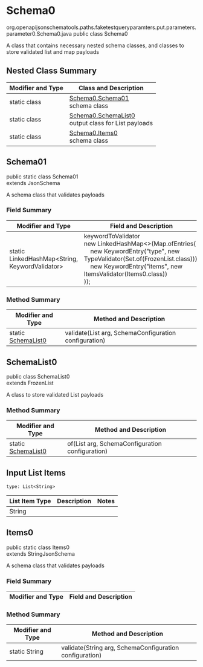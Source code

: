 # Schema0
org.openapijsonschematools.paths.faketestqueryparamters.put.parameters.parameter0.Schema0.java
public class Schema0

A class that contains necessary nested schema classes, and classes to store validated list and map payloads

## Nested Class Summary
| Modifier and Type | Class and Description |
| ----------------- | ---------------------- |
| static class | [Schema0.Schema01](#schema01)<br> schema class |
| static class | [Schema0.SchemaList0](#schemalist0)<br> output class for List payloads |
| static class | [Schema0.Items0](#items0)<br> schema class |

## Schema01
public static class Schema01<br>
extends JsonSchema

A schema class that validates payloads
### Field Summary
| Modifier and Type | Field and Description |
| ----------------- | ---------------------- |
| static LinkedHashMap<String, KeywordValidator> |keywordToValidator<br/>new LinkedHashMap<>(Map.ofEntries(<br/>&nbsp;&nbsp;&nbsp;&nbsp;new KeywordEntry("type", new TypeValidator(Set.of(FrozenList.class))),<br>&nbsp;&nbsp;&nbsp;&nbsp;new KeywordEntry("items", new ItemsValidator(Items0.class))<br>)); |

### Method Summary
| Modifier and Type | Method and Description |
| ----------------- | ---------------------- |
| static [SchemaList0](#schemalist0) | validate(List<String> arg, SchemaConfiguration configuration) |

## SchemaList0
public class SchemaList0<br>
extends FrozenList<String>

A class to store validated List payloads

### Method Summary
| Modifier and Type | Method and Description |
| ----------------- | ---------------------- |
| static [SchemaList0](#schemalist0) | of(List<String> arg, SchemaConfiguration configuration) |

## Input List Items
```
type: List<String>
```
List Item Type | Description | Notes
-------------------- | ------------- | -------------
String |  |

## Items0
public static class Items0<br>
extends StringJsonSchema

A schema class that validates payloads
### Field Summary
| Modifier and Type | Field and Description |
| ----------------- | ---------------------- |

### Method Summary
| Modifier and Type | Method and Description |
| ----------------- | ---------------------- |
| static String | validate(String arg, SchemaConfiguration configuration) |
